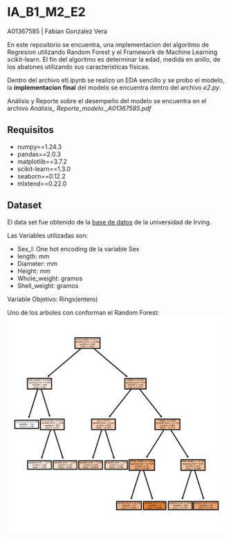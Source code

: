 # IA_B1_M2_E2

A01367585 | Fabian Gonzalez Vera

En este repositorio se encuentra, una implementacion del algoritmo de Regresion utilizando Random Forest y el Framework de Machine Learning scikit-learn. El fin del algoritmo es determinar la edad, medida en anillo, de los abalones utilizando sus caracteristicas fisicas.

Dentro del archivo etl.ipynb se realizo un EDA sencillo y se probo el modelo, la **implementacion final** del modelo se encuentra dentro del archivo *e2.py*.

Análisis y Reporte sobre el desempeño del modelo se encuentra en el archivo *Análisis_ Reporte_modelo._A01367585.pdf*

## Requisitos

- numpy==1.24.3
- pandas==2.0.3
- matplotlib==3.7.2
- scikit-learn==1.3.0
- seaborn==0.12.2
- mlxtend==0.22.0

## Dataset

El data set fue obtenido de la [base de datos](https://archive.ics.uci.edu/dataset/1/abalone) de la universidad de Irving.

Las Variables utilizadas son:
- Sex_I: One hot encoding de la variable Sex
- length: mm
- Diameter: mm
- Height: mm
- Whole_weight: gramos
- Shell_weight: gramos

Variable Objetivo: Rings(entero)

Uno de los arboles con conforman el Random Forest:
![tree](tree.png)
